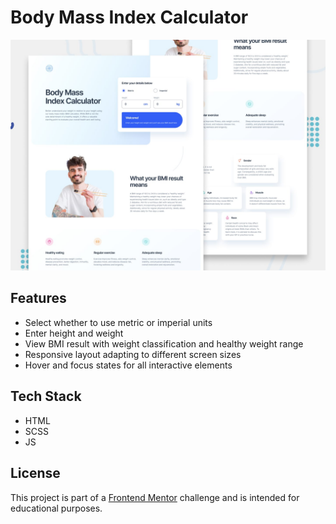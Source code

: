 # Body Mass Index Calculator

![Design preview for the Body Mass Index Calculator coding challenge](./preview.jpg)

## Features
- Select whether to use metric or imperial units
- Enter height and weight
- View BMI result with weight classification and healthy weight range
- Responsive layout adapting to different screen sizes
- Hover and focus states for all interactive elements

## Tech Stack
- HTML
- SCSS
- JS

## License
This project is part of a [Frontend Mentor](https://www.frontendmentor.io) challenge and is intended for educational purposes.

